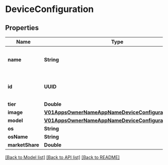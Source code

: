 # DeviceConfiguration

## Properties
Name | Type | Description | Notes
------------ | ------------- | ------------- | -------------
**name** | **String** | The name of the device model and OS version | [optional] 
**id** | **UUID** | The unique id of the device configuration | [optional] 
**tier** | **Double** | The tier | [optional] 
**image** | [**V01AppsOwnerNameAppNameDeviceConfigurationsImage**](V01AppsOwnerNameAppNameDeviceConfigurationsImage.md) |  | [optional] 
**model** | [**V01AppsOwnerNameAppNameDeviceConfigurationsModel**](V01AppsOwnerNameAppNameDeviceConfigurationsModel.md) |  | [optional] 
**os** | **String** |  | [optional] 
**osName** | **String** |  | [optional] 
**marketShare** | **Double** |  | [optional] 

[[Back to Model list]](../README.md#documentation-for-models) [[Back to API list]](../README.md#documentation-for-api-endpoints) [[Back to README]](../README.md)


